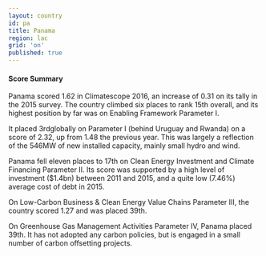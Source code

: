 ```yaml
---
layout: country
id: pa
title: Panama
region: lac
grid: 'on'
published: true
---
```




#### Score Summary

Panama scored 1.62 in Climatescope 2016, an increase of 0.31 on its tally in the 2015 survey. The country climbed six places to rank 15th overall, and its highest position by far was on Enabling Framework Parameter I.

It placed 3rdglobally on Parameter I (behind Uruguay and Rwanda) on a score of 2.32, up from 1.48 the previous year. This was largely a reflection of the 546MW of new installed capacity, mainly small hydro and wind.

Panama fell eleven places to 17th on Clean Energy Investment and Climate Financing Parameter II. Its score was supported by a high level of investment ($1.4bn) between 2011 and 2015, and a quite low (7.46%) average cost of debt in 2015.

On Low-Carbon Business & Clean Energy Value Chains Parameter III, the country scored 1.27 and was placed 39th. 

On Greenhouse Gas Management Activities Parameter IV, Panama placed 39th. It has not adopted any carbon policies, but is engaged in a small number of carbon offsetting projects.
